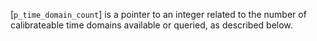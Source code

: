 [`p_time_domain_count`] is a pointer to an integer related to the number
of calibrateable time domains available or queried, as described below.